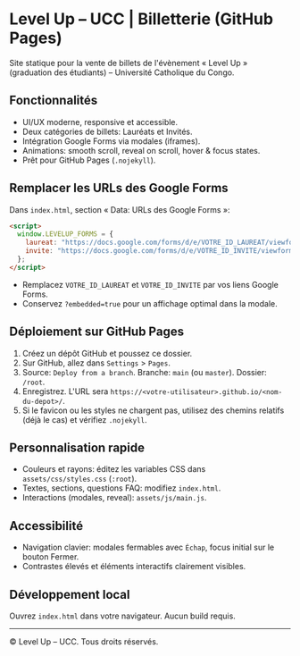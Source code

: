 # Level Up – UCC | Billetterie (GitHub Pages)

Site statique pour la vente de billets de l'évènement « Level Up » (graduation des étudiants) – Université Catholique du Congo.

## Fonctionnalités
- UI/UX moderne, responsive et accessible.
- Deux catégories de billets: Lauréats et Invités.
- Intégration Google Forms via modales (iframes).
- Animations: smooth scroll, reveal on scroll, hover & focus states.
- Prêt pour GitHub Pages (`.nojekyll`).

## Remplacer les URLs des Google Forms
Dans `index.html`, section « Data: URLs des Google Forms »:
```html
<script>
  window.LEVELUP_FORMS = {
    laureat: "https://docs.google.com/forms/d/e/VOTRE_ID_LAUREAT/viewform?embedded=true",
    invite: "https://docs.google.com/forms/d/e/VOTRE_ID_INVITE/viewform?embedded=true"
  };
</script>
```
- Remplacez `VOTRE_ID_LAUREAT` et `VOTRE_ID_INVITE` par vos liens Google Forms.
- Conservez `?embedded=true` pour un affichage optimal dans la modale.

## Déploiement sur GitHub Pages
1. Créez un dépôt GitHub et poussez ce dossier.
2. Sur GitHub, allez dans `Settings` > `Pages`.
3. Source: `Deploy from a branch`. Branche: `main` (ou `master`). Dossier: `/root`.
4. Enregistrez. L'URL sera `https://<votre-utilisateur>.github.io/<nom-du-depot>/`.
5. Si le favicon ou les styles ne chargent pas, utilisez des chemins relatifs (déjà le cas) et vérifiez `.nojekyll`.

## Personnalisation rapide
- Couleurs et rayons: éditez les variables CSS dans `assets/css/styles.css` (`:root`).
- Textes, sections, questions FAQ: modifiez `index.html`.
- Interactions (modales, reveal): `assets/js/main.js`.

## Accessibilité
- Navigation clavier: modales fermables avec `Échap`, focus initial sur le bouton Fermer.
- Contrastes élevés et éléments interactifs clairement visibles.

## Développement local
Ouvrez `index.html` dans votre navigateur. Aucun build requis.

---
© Level Up – UCC. Tous droits réservés.
